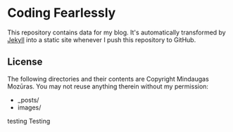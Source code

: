 # Coding Fearlessly

This repository contains data for my blog. It's automatically transformed by [Jekyll](//github.com/mojombo/jekyll) into a static site whenever I push this repository to GitHub.

## License

The following directories and their contents are Copyright Mindaugas Mozūras. You may not reuse anything therein without my permission:

* _posts/
* images/

testing
Testing
